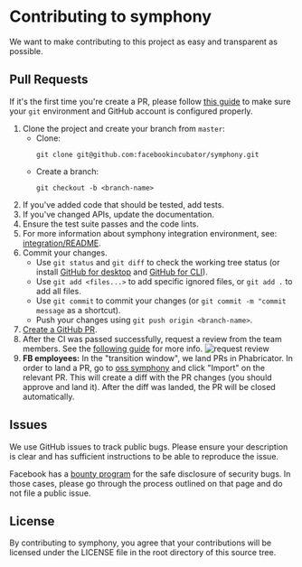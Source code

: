# Contributing to symphony
We want to make contributing to this project as easy and transparent as
possible.

## Pull Requests

If it's the first time you're create a PR, please follow [this guide](https://kbroman.org/github_tutorial/pages/first_time.html)
to make sure your `git` environment and GitHub account is configured properly.

1. Clone the project and create your branch from `master`:
   - Clone:
     ```console
     git clone git@github.com:facebookincubator/symphony.git
     ```
   - Create a branch:
     ```console
     git checkout -b <branch-name>
     ```
2. If you've added code that should be tested, add tests.
3. If you've changed APIs, update the documentation.
4. Ensure the test suite passes and the code lints.
5. For more information about symphony integration environment, see: [integration/README](https://github.com/facebookincubator/symphony/tree/master/integration).
6. Commit your changes.
   - Use `git status` and `git diff` to check the working tree status (or install [GitHub for desktop](https://desktop.github.com/) and [GitHub for CLI](https://cli.github.com/)).
   - Use `git add <files...>` to add specific ignored files, or `git add .` to add all files.
   - Use `git commit` to commit your changes (or `git commit -m "commit message` as a shortcut).
   - Push your changes using `git push origin <branch-name>`.
7. [Create a GitHub PR](https://github.com/facebookincubator/symphony/compare).
8. After the CI was passed successfully, request a review from the team members.
   See the [following guide](https://help.github.com/en/github/collaborating-with-issues-and-pull-requests/requesting-a-pull-request-review) for more info.
   ![request review](https://help.github.com/assets/images/help/pull_requests/choose-pull-request-reviewer.png)
9. **FB employees:** In the "transition window", we land PRs in Phabricator. In order to land a PR,
   go to [oss symphony](https://www.internalfb.com/intern/opensource/github/repo/2478458042237035/)
   and click "Import" on the relevant PR. This will create a diff with the PR changes (you should approve and land it).
   After the diff was landed, the PR will be closed automatically. 

## Issues
We use GitHub issues to track public bugs. Please ensure your description is
clear and has sufficient instructions to be able to reproduce the issue.

Facebook has a [bounty program](https://www.facebook.com/whitehat/) for the safe
disclosure of security bugs. In those cases, please go through the process
outlined on that page and do not file a public issue.

## License
By contributing to symphony, you agree that your contributions will be licensed
under the LICENSE file in the root directory of this source tree.
